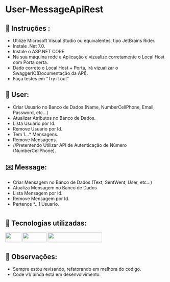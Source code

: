 # User-MessageApiRest

## 📂 Instruções :
- Utilize Microsoft Visual Studio ou equivalentes, tipo JetBrains Rider.
- Instale .Net 7.0.
- Instale o ASP.NET CORE
- Na sua máquina rode a Aplicação e vizualize corretamente o Local Host com Porta certa.
- Dado correto o Local Host + Porta, irá vizualizar o SwaggerIO(Documentação da API).
- Faça testes em "Try it out"

## 🧑 User:
- Criar Usuario no Banco de Dados (Name, NumberCellPhone, Email, Password, etc...)
- Atualizar Atributos no Banco de Dados.
- Lista Usuario por Id.
- Remove Usuario por Id.
- Tem 1...* Mensagens.
- Remove Mensagens.
- //Pretentendo Utilizar API de Autenticação de Número (NumberCellPhone).

## ✉️ Message:
- Criar Mensagem no Banco de Dados (Text, SentWent, User, etc...)
- Atualiza Mensagem no Banco de Dados
- Lista Mensagem por Id.
- Remove Mensagem por Id.
- Pertence *...1 Usuario.

#
## 🔧 Tecnologias utilizadas: 
<img width="50" height="30" src ="https://img.shields.io/badge/C%23-239120?style=for-the-badge&logo=c-sharp&logoColor=white" />  
<img width="75" height="30" src ="https://img.shields.io/badge/.NET-5C2D91?style=for-the-badge&logo=.net&logoColor=white" /> 
<img width="170" height="30" src ="https://img.shields.io/badge/Microsoft_SQL_Server-CC2927?style=for-the-badge&logo=microsoft-sql-server&logoColor=white" /> 

## 📌 Observações:
- Sempre estou revisando, refatorando em melhora do codigo.
- Code v1/ ainda está em desenvolvimento.
